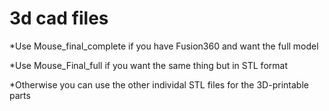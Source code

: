 # 3d cad files

*Use Mouse_final_complete if you have Fusion360 and want the full model

*Use Mouse_Final_full if you want the same thing but in STL format

*Otherwise you can use the other individal STL files for the 3D-printable parts
